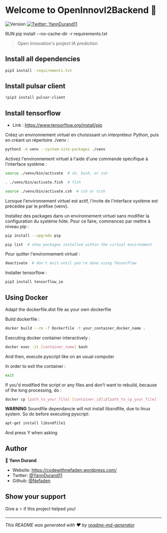 # Welcome to OpenInnovI2Backend 👋
![Version](https://img.shields.io/badge/version-0.0.1-blue.svg?cacheSeconds=2592000)
[![Twitter: YannDurand11](https://img.shields.io/twitter/follow/YannDurand11.svg?style=social)](https://twitter.com/YannDurand11)

RUN pip install --no-cache-dir -r requirements.txt

> Open Innovation's project IA prediction

## Install all dependencies

```sh
pip3 install -requirements.txt
```

## Install pulsar client

```sh
!pip3 install pulsar-client
```

## Install tensorflow
* Link : https://www.tensorflow.org/install/pip

Créez un environnement virtuel en choisissant un interpréteur Python, puis en créant un répertoire ./venv :
```sh
python3 -m venv --system-site-packages ./venv
```

Activez l'environnement virtuel à l'aide d'une commande spécifique à l'interface système :
```sh
source ./venv/bin/activate  # sh, bash, or zsh

. ./venv/bin/activate.fish  # fish

source ./venv/bin/activate.csh  # csh or tcsh
```

Lorsque l'environnement virtuel est actif, l'invite de l'interface système est précédée par le préfixe (venv).

Installez des packages dans un environnement virtuel sans modifier la configuration du système hôte. Pour ce faire, commencez par mettre à niveau pip :
```sh
pip install --upgrade pip

pip list  # show packages installed within the virtual environment
```

Pour quitter l'environnement virtuel :
```sh
deactivate  # don't exit until you're done using TensorFlow
```

Installer tensorflow :
```sh
pip3 install tensorflow_io
```

## Using Docker

Adapt the dockerfile.dist file as your own dockerfile

Build dockerfile :
```sh
docker build --rm -f Dockerfile -t your_container_docker_name .
```

Executing docker container interactively :
```sh
docker exec -it [container_name] bash
``` 

And then, execute pyscript like on an usual computer

In order to exit the container : 
```sh
exit
```

If you'd modified the script or any files and don't want to rebuild, because of the long processing, do :
```sh
docker cp [path_to_your_file] [container_id]:/[path_to_cp_your_file]
```

**WARNING** Soundfile dependancie will not install libsndfile, due to linux system. So do before executing pyscript:
```sh
apt-get install libsndfile1
```

And press Y when asking
## Author

👤 **Yann Durand**

* Website: https://codewithnefaden.wordpress.com/
* Twitter: [@YannDurand11](https://twitter.com/YannDurand11)
* Github: [@Nefaden](https://github.com/Nefaden)

## Show your support

Give a ⭐️ if this project helped you!


***
_This README was generated with ❤️ by [readme-md-generator](https://github.com/kefranabg/readme-md-generator)_